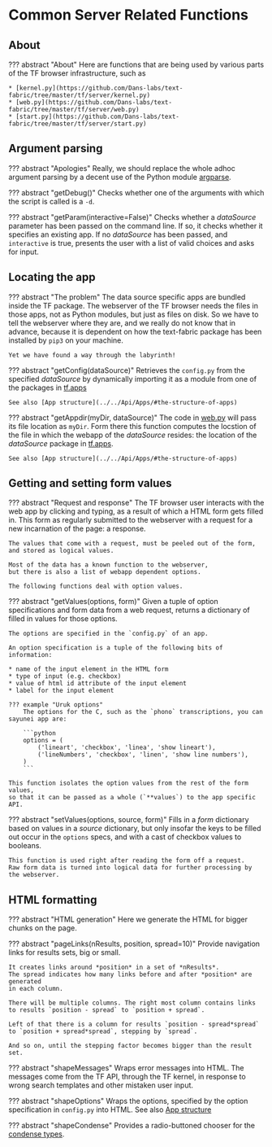 # Common Server Related Functions

## About

??? abstract "About"
    Here are functions that are being used by various parts of the
    TF browser infrastructure, such as 

    * [kernel.py](https://github.com/Dans-labs/text-fabric/tree/master/tf/server/kernel.py)
    * [web.py](https://github.com/Dans-labs/text-fabric/tree/master/tf/server/web.py)
    * [start.py](https://github.com/Dans-labs/text-fabric/tree/master/tf/server/start.py)

## Argument parsing

??? abstract "Apologies"
    Really, we should replace the whole adhoc argument parsing by a decent use
    of the Python module
    [argparse](https://docs.python.org/3/library/argparse.html#module-argparse). 

??? abstract "getDebug()"
    Checks whether one of the arguments with which the script is called is a `-d`.

??? abstract "getParam(interactive=False)"
    Checks whether a *dataSource* parameter has been passed on the command line.
    If so, it checks whether it specifies an existing app.
    If no *dataSource* has been passed, and `interactive` is true,
    presents the user with a list of valid choices and asks for input.

## Locating the app

??? abstract "The problem"
    The data source specific apps are bundled inside the TF package.
    The webserver of the TF browser needs the files in those apps,
    not as Python modules, but just as files on disk.
    So we have to tell the webserver where they are, and we really do not know that
    in advance, because it is dependent on how the text-fabric package has been
    installed by `pip3` on your machine.

    Yet we have found a way through the labyrinth!

??? abstract "getConfig(dataSource)"
    Retrieves the `config.py` from the specified *dataSource* by
    dynamically importing it as a module from one of the
    packages in
    [tf.apps](https://github.com/Dans-labs/text-fabric/tree/master/tf/apps)

    See also [App structure](../../Api/Apps/#the-structure-of-apps)

??? abstract "getAppdir(myDir, dataSource)"
    The code in
    [web.py](https://github.com/Dans-labs/text-fabric/tree/master/tf/server/web.py)
    will pass its file location as `myDir`.
    Form there this function computes the locstion of the file in which
    the webapp of the *dataSource* resides: the location of the
    *dataSource* package in
    [tf.apps](https://github.com/Dans-labs/text-fabric/tree/master/tf/apps).

    See also [App structure](../../Api/Apps/#the-structure-of-apps)

## Getting and setting form values

??? abstract "Request and response"
    The TF browser user interacts with the web app by clicking and typing,
    as a result of which a HTML form gets filled in.
    This form as regularly submitted to the webserver with a request
    for a new incarnation of the page: a response.

    The values that come with a request, must be peeled out of the form,
    and stored as logical values.

    Most of the data has a known function to the webserver,
    but there is also a list of webapp dependent options.

    The following functions deal with option values.

??? abstract "getValues(options, form)"
    Given a tuple of option specifications and form data from a web request,
    returns a dictionary of filled in values for those options.

    The options are specified in the `config.py` of an app.

    An option specification is a tuple of the following bits of information:

    * name of the input element in the HTML form
    * type of input (e.g. checkbox)
    * value of html id attribute of the input element
    * label for the input element

    ??? example "Uruk options"
        The options for the C, such as the `phono` transcriptions, you can sayunei app are:

        ```python
        options = (
            ('lineart', 'checkbox', 'linea', 'show lineart'),
            ('lineNumbers', 'checkbox', 'linen', 'show line numbers'),
        )
        ```

    This function isolates the option values from the rest of the form values,
    so that it can be passed as a whole (`**values`) to the app specific API.

??? abstract "setValues(options, source, form)"
    Fills in a *form* dictionary based on values in a *source* dictionary,
    but only insofar the keys to be filled out occur in the `options` specs,
    and with a cast of checkbox values to booleans. 

    This function is used right after reading the form off a request.
    Raw form data is turned into logical data for further processing by the webserver.

## HTML formatting

??? abstract "HTML generation"
    Here we generate the HTML for bigger chunks on the page.

??? abstract "pageLinks(nResults, position, spread=10)"
    Provide navigation links for results sets, big or small.

    It creates links around *position* in a set of *nResults*.
    The spread indicates how many links before and after *position* are generated
    in each column.

    There will be multiple columns. The right most column contains links
    to results `position - spread` to `position + spread`.

    Left of that there is a column for results `position - spread*spread`
    to `position + spread*spread`, stepping by `spread`.

    And so on, until the stepping factor becomes bigger than the result set.

??? abstract "shapeMessages"
    Wraps error messages into HTML. The messages come from the TF API,
    through the TF kernel, in response to wrong search templates
    and other mistaken user input.

??? abstract "shapeOptions"
    Wraps the options, specified by the option specification in `config.py`
    into HTML.
    See also [App structure](../../Api/Apps/#the-structure-of-apps)

??? abstract "shapeCondense"
    Provides a radio-buttoned chooser for the
    [condense types](../Kernel/#data-service-api).

